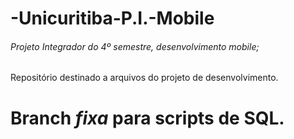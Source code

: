 # -Unicuritiba-P.I.-Mobile
###### Projeto Integrador do 4º semestre, desenvolvimento mobile;
Repositório destinado a arquivos do projeto de desenvolvimento.

# Branch _fixa_ para scripts de SQL.
